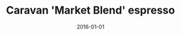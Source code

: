---
title:  "Caravan 'Market Blend' espresso" # Title goes here
date:   2016-01-01 # Date of post in format YYYY-MM-DD 
categories: beans # Either 'beans' or 'shops'
layout: post # always post

image: /caravan-coffee-roasters-market-blend-espresso/beans.jpg # /coffee.jpg is default

purchase-location: "The Espresso Room" # Shop name
purchase-address: "23 Southampton Row, London, WC1B 5HA" # Shop address

purchases:
- item: "Beans" # What was purchase (i.e. a latte)  
  volume: "1" # How many (i.e. 1)
  price: "????" # How much 1 of the item costs without the £ sign (i.e. 3.50)
---